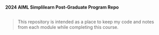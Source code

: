 #### 2024 AIML Simplilearn Post-Graduate Program Repo
##
> This repository is intended as a place to keep my code and notes from each module while completing this course.
